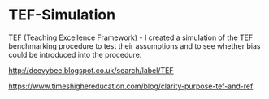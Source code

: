 # TEF-Simulation
TEF (Teaching Excellence Framework) - I created a simulation of the TEF benchmarking procedure to test their assumptions and to see whether bias could be introduced into the procedure.


http://deevybee.blogspot.co.uk/search/label/TEF

https://www.timeshighereducation.com/blog/clarity-purpose-tef-and-ref


